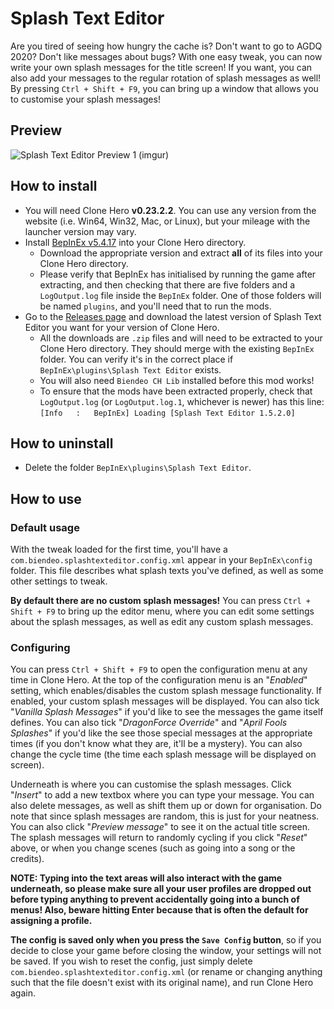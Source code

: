 # Splash Text Editor
Are you tired of seeing how hungry the cache is? Don't want to go to AGDQ 2020? Don't like messages about bugs?
With one easy tweak, you can now write your own splash messages for the title screen! If you want, you can also add your messages to the regular rotation of splash messages as well!
By pressing `Ctrl + Shift + F9`, you can bring up a window that allows you to customise your splash messages!

## Preview
![Splash Text Editor Preview 1 (imgur)](https://i.imgur.com/eYHVvym.png)

## How to install
- You will need Clone Hero **v0.23.2.2**. You can use any version from the website (i.e. Win64, Win32, Mac, or Linux), but your mileage with the launcher version may vary.
- Install [BepInEx v5.4.17](https://github.com/BepInEx/BepInEx/releases/tag/v5.4.17) into your Clone Hero directory.
  - Download the appropriate version and extract **all** of its files into your Clone Hero directory.
  - Please verify that BepInEx has initialised by running the game after extracting, and then checking that there are five folders and a `LogOutput.log` file inside the `BepInEx` folder. One of those folders will be named `plugins`, and you'll need that to run the mods.
- Go to the [Releases page](https://github.com/Biendeo/My-Clone-Hero-Tweaks/releases) and download the latest version of Splash Text Editor you want for your version of Clone Hero.
    - All the downloads are `.zip` files and will need to be extracted to your Clone Hero directory. They should merge with the existing `BepInEx` folder. You can verify it's in the correct place if `BepInEx\plugins\Splash Text Editor` exists.
    - You will also need `Biendeo CH Lib` installed before this mod works!
    - To ensure that the mods have been extracted properly, check that `LogOutput.log` (or `LogOutput.log.1`, whichever is newer) has this line: `[Info   :   BepInEx] Loading [Splash Text Editor 1.5.2.0]`

## How to uninstall
- Delete the folder `BepInEx\plugins\Splash Text Editor`.

## How to use
### Default usage
With the tweak loaded for the first time, you'll have a `com.biendeo.splashtexteditor.config.xml` appear in your `BepInEx\config` folder. This file describes what splash texts you've defined, as well as some other settings to tweak.

**By default there are no custom splash messages!** You can press `Ctrl + Shift + F9` to bring up the editor menu, where you can edit some settings about the splash messages, as well as edit any custom splash messages.

### Configuring
You can press `Ctrl + Shift + F9` to open the configuration menu at any time in Clone Hero. At the top of the configuration menu is an "*Enabled*" setting, which enables/disables the custom splash message functionality. If enabled, your custom splash messages will be displayed. You can also tick "*Vanilla Splash Messages*" if you'd like to see the messages the game itself defines. You can also tick "*DragonForce Override*" and "*April Fools Splashes*" if you'd like the see those special messages at the appropriate times (if you don't know what they are, it'll be a mystery). You can also change the cycle time (the time each splash message will be displayed on screen).

Underneath is where you can customise the splash messages. Click "*Insert*" to add a new textbox where you can type your message. You can also delete messages, as well as shift them up or down for organisation. Do note that since splash messages are random, this is just for your neatness. You can also click "*Preview message*" to see it on the actual title screen. The splash messages will return to randomly cycling if you click "*Reset*" above, or when you change scenes (such as going into a song or the credits).

**NOTE: Typing into the text areas will also interact with the game underneath, so please make sure all your user profiles are dropped out before typing anything to prevent accidentally going into a bunch of menus! Also, beware hitting Enter because that is often the default for assigning a profile.**

**The config is saved only when you press the `Save Config` button**, so if you decide to close your game before closing the window, your settings will not be saved. If you wish to reset the config, just simply delete `com.biendeo.splashtexteditor.config.xml` (or rename or changing anything such that the file doesn't exist with its original name), and run Clone Hero again.